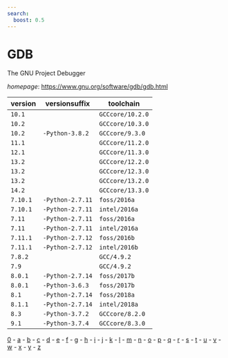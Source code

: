 ```yaml
---
search:
  boost: 0.5
---
```

# GDB

The GNU Project Debugger

*homepage*: <https://www.gnu.org/software/gdb/gdb.html>

version | versionsuffix | toolchain
--------|---------------|----------
``10.1`` |  | ``GCCcore/10.2.0``
``10.2`` |  | ``GCCcore/10.3.0``
``10.2`` | ``-Python-3.8.2`` | ``GCCcore/9.3.0``
``11.1`` |  | ``GCCcore/11.2.0``
``12.1`` |  | ``GCCcore/11.3.0``
``13.2`` |  | ``GCCcore/12.2.0``
``13.2`` |  | ``GCCcore/12.3.0``
``13.2`` |  | ``GCCcore/13.2.0``
``14.2`` |  | ``GCCcore/13.3.0``
``7.10.1`` | ``-Python-2.7.11`` | ``foss/2016a``
``7.10.1`` | ``-Python-2.7.11`` | ``intel/2016a``
``7.11`` | ``-Python-2.7.11`` | ``foss/2016a``
``7.11`` | ``-Python-2.7.11`` | ``intel/2016a``
``7.11.1`` | ``-Python-2.7.12`` | ``foss/2016b``
``7.11.1`` | ``-Python-2.7.12`` | ``intel/2016b``
``7.8.2`` |  | ``GCC/4.9.2``
``7.9`` |  | ``GCC/4.9.2``
``8.0.1`` | ``-Python-2.7.14`` | ``foss/2017b``
``8.0.1`` | ``-Python-3.6.3`` | ``foss/2017b``
``8.1`` | ``-Python-2.7.14`` | ``foss/2018a``
``8.1.1`` | ``-Python-2.7.14`` | ``intel/2018a``
``8.3`` | ``-Python-3.7.2`` | ``GCCcore/8.2.0``
``9.1`` | ``-Python-3.7.4`` | ``GCCcore/8.3.0``

[0](../0/index.md) - [a](../a/index.md) - [b](../b/index.md) - [c](../c/index.md) - [d](../d/index.md) - [e](../e/index.md) - [f](../f/index.md) - [g](../g/index.md) - [h](../h/index.md) - [i](../i/index.md) - [j](../j/index.md) - [k](../k/index.md) - [l](../l/index.md) - [m](../m/index.md) - [n](../n/index.md) - [o](../o/index.md) - [p](../p/index.md) - [q](../q/index.md) - [r](../r/index.md) - [s](../s/index.md) - [t](../t/index.md) - [u](../u/index.md) - [v](../v/index.md) - [w](../w/index.md) - [x](../x/index.md) - [y](../y/index.md) - [z](../z/index.md)

